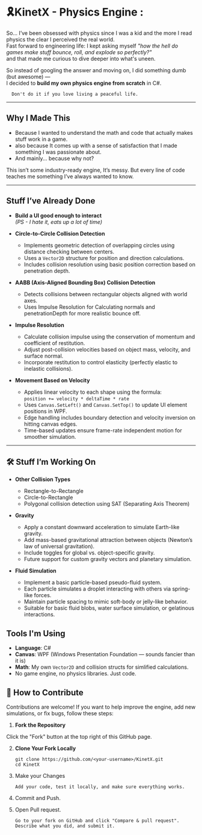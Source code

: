 # 🎗️KinetX - Physics Engine :

So... I’ve been obsessed with physics since I was a kid and the more I read physics the clear I perceived the real world.  
Fast forward to engineering life: I kept asking myself *"how the hell do games make stuff bounce, roll, and explode so perfectly?"*  
and that made me curious to dive deeper into what's uneen.

So instead of googling the answer and moving on, I did something dumb (but awesome) —  
I decided to **build my own physics engine from scratch** in C#.
```
  Don't do it if you love living a peaceful life.
```
---

##  Why I Made This

- Because I wanted to understand the math and code that actually makes stuff work in a game.
- also because It comes up with a sense of satisfaction that I made something I was passionate about.
- And mainly... because why not?

This isn’t some industry-ready engine, It’s messy. 
But every line of code teaches me something I’ve always wanted to know.

---

##  Stuff I’ve Already Done

- **Build a UI good enough to interact**  
  _(PS - I hate it, eats up a lot of time)_

- **Circle-to-Circle Collision Detection**
  - Implements geometric detection of overlapping circles using distance checking between centers.
  - Uses a `Vector2D` structure for position and direction calculations.
  - Includes collision resolution using basic position correction based on penetration depth.

- **AABB (Axis-Aligned Bounding Box) Collision Detection**
  - Detects collisions between rectangular objects aligned with world axes.
  - Uses Impulse Resolution for Calculating normals and penetrationDepth for more realistic bounce off.
  
- **Impulse Resolution**
  - Calculate collision impulse using the conservation of momentum and coefficient of restitution.
  - Adjust post-collision velocities based on object mass, velocity, and surface normal.
  - Incorporate restitution to control elasticity (perfectly elastic to inelastic collisions).

- **Movement Based on Velocity**
  - Applies linear velocity to each shape using the formula:  
    `position += velocity * deltaTime * rate`
  - Uses `Canvas.SetLeft()` and `Canvas.SetTop()` to update UI element positions in WPF.
  - Edge handling includes boundary detection and velocity inversion on hitting canvas edges.
  - Time-based updates ensure frame-rate independent motion for smoother simulation.

---

## 🛠️ Stuff I’m Working On

- **Other Collision Types**
  - Rectangle-to-Rectangle
  - Circle-to-Rectangle
  - Polygonal collision detection using SAT (Separating Axis Theorem)

- **Gravity**
  - Apply a constant downward acceleration to simulate Earth-like gravity.
  - Add mass-based gravitational attraction between objects (Newton’s law of universal gravitation).
  - Include toggles for global vs. object-specific gravity.
  - Future support for custom gravity vectors and planetary simulation.

- **Fluid Simulation**
  - Implement a basic particle-based pseudo-fluid system.
  - Each particle simulates a droplet interacting with others via spring-like forces.
  - Maintain particle spacing to mimic soft-body or jelly-like behavior.
  - Suitable for basic fluid blobs, water surface simulation, or gelatinous interactions.


##  Tools I'm Using

-  **Language**: C#
-  **Canvas**: WPF (Windows Presentation Foundation — sounds fancier than it is)
-  **Math**: My own `Vector2D` and collision structs for simlified calculations.
-  No game engine, no physics libraries. Just code.



## 🤝 How to Contribute

Contributions are welcome! If you want to help improve the engine, add new simulations, or fix bugs, follow these steps:

1. **Fork the Repository**

Click the "Fork" button at the top right of this GitHub page.

2. **Clone Your Fork Locally**

    ```
    git clone https://github.com/<your-username>/KinetX.git
    cd KinetX
    ```
3. Make your Changes
   ```
   Add your code, test it locally, and make sure everything works.
   ```
4. Commit and Push.
5. Open Pull request.
   ```
   Go to your fork on GitHub and click "Compare & pull request". Describe what you did, and submit it.
   ```

